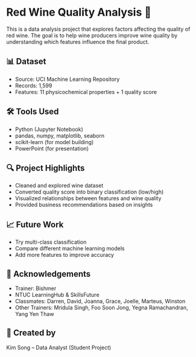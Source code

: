 # Red Wine Quality Analysis 🍷
This is a data analysis project that explores factors affecting the quality of red wine. The goal is to help wine producers improve wine quality by understanding which features influence the final product.

## 📊 Dataset
- Source: UCI Machine Learning Repository
- Records: 1,599
- Features: 11 physicochemical properties + 1 quality score

## 🛠️ Tools Used
- Python (Jupyter Notebook)
- pandas, numpy, matplotlib, seaborn
- scikit-learn (for model building)
- PowerPoint (for presentation)

## 🔍 Project Highlights
- Cleaned and explored wine dataset
- Converted quality score into binary classification (low/high)
- Visualized relationships between features and wine quality
- Provided business recommendations based on insights

## 📈 Future Work
- Try multi-class classification
- Compare different machine learning models
- Add more features to improve accuracy

## 🙏 Acknowledgements
- Trainer: Bishmer
- NTUC LearningHub & SkillsFuture
- Classmates: Darren, David, Joanna, Grace, Joelle, Marteus, Winston
- Other Trainers: Mridula Singh, Foo Soon Jong, Yegna Ramachandran, Yang Yen Thaw

## 👤 Created by
Kim Song – Data Analyst (Student Project)
